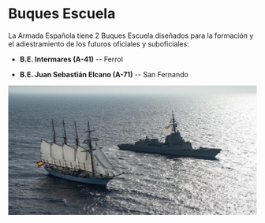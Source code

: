 # Buques Escuela
La Armada Española tiene 2 Buques Escuela diseñados para la formación y el adiestramiento de los futuros oficiales y suboficiales:

- **B.E. Intermares (A-41)** -- Ferrol

- **B.E. Juan Sebastián Elcano (A-71)** -- San Fernando

<img src="../img/buquesescuela.jpg"></img>
